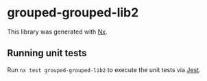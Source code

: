 # grouped-grouped-lib2

This library was generated with [Nx](https://nx.dev).

## Running unit tests

Run `nx test grouped-grouped-lib2` to execute the unit tests via [Jest](https://jestjs.io).
